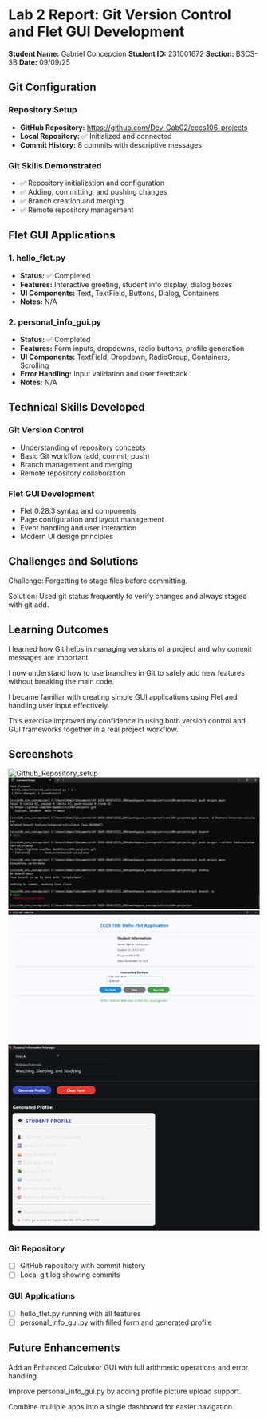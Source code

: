 # Lab 2 Report: Git Version Control and Flet GUI Development

**Student Name:** Gabriel Concepcion
**Student ID:** 231001672
**Section:** BSCS-3B
**Date:** 09/09/25

## Git Configuration

### Repository Setup
- **GitHub Repository:** https://github.com/Dev-Gab02/cccs106-projects
- **Local Repository:** ✅ Initialized and connected
- **Commit History:** 8 commits with descriptive messages

### Git Skills Demonstrated
- ✅ Repository initialization and configuration
- ✅ Adding, committing, and pushing changes
- ✅ Branch creation and merging
- ✅ Remote repository management

## Flet GUI Applications

### 1. hello_flet.py
- **Status:** ✅ Completed
- **Features:** Interactive greeting, student info display, dialog boxes
- **UI Components:** Text, TextField, Buttons, Dialog, Containers
- **Notes:** N/A

### 2. personal_info_gui.py
- **Status:** ✅ Completed
- **Features:** Form inputs, dropdowns, radio buttons, profile generation
- **UI Components:** TextField, Dropdown, RadioGroup, Containers, Scrolling
- **Error Handling:** Input validation and user feedback
- **Notes:** N/A

## Technical Skills Developed

### Git Version Control
- Understanding of repository concepts
- Basic Git workflow (add, commit, push)
- Branch management and merging
- Remote repository collaboration

### Flet GUI Development
- Flet 0.28.3 syntax and components
- Page configuration and layout management
- Event handling and user interaction
- Modern UI design principles

## Challenges and Solutions

Challenge: Forgetting to stage files before committing.

Solution: Used git status frequently to verify changes and always staged with git add.

## Learning Outcomes

I learned how Git helps in managing versions of a project and why commit messages are important.

I now understand how to use branches in Git to safely add new features without breaking the main code.

I became familiar with creating simple GUI applications using Flet and handling user input effectively.

This exercise improved my confidence in using both version control and GUI frameworks together in a real project workflow.

## Screenshots
![Github_Repository_setup](lab2_screenshots/Github_Repositoty_setup.png)
![Github_Complete_commit_history](lab2_screenshots/Github_Complete_commit_history.png)
![hello_flet_output](lab2_screenshots/hello_flet_output.png)
![personal_gui_output](lab2_screenshots/personal_gui_output.png)

### Git Repository
- [ ] GitHub repository with commit history
- [ ] Local git log showing commits

### GUI Applications
- [ ] hello_flet.py running with all features
- [ ] personal_info_gui.py with filled form and generated profile

## Future Enhancements

Add an Enhanced Calculator GUI with full arithmetic operations and error handling.

Improve personal_info_gui.py by adding profile picture upload support.

Combine multiple apps into a single dashboard for easier navigation.